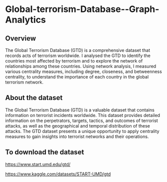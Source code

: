 # Global-terrorism-Database--Graph-Analytics

## Overview
The Global Terrorism Database (GTD) is a comprehensive dataset that records acts of terrorism worldwide. I analysed the GTD to identify the countries most affected by terrorism and to explore the network of relationships among these countries. Using network analysis, I measured various centrality measures, including degree, closeness, and betweenness centrality, to understand the importance of each country in the global terrorism network.

## About the dataset
The Global Terrorism Database (GTD) is a valuable dataset that contains information on terrorist incidents worldwide. This dataset provides detailed information on the perpetrators, targets, tactics, and outcomes of terrorist attacks, as well as the geographical and temporal distribution of these attacks. The GTD dataset presents a unique opportunity to apply centrality measures to gain insights into terrorist networks and their operations.

## To download the dataset
https://www.start.umd.edu/gtd/

https://www.kaggle.com/datasets/START-UMD/gtd
